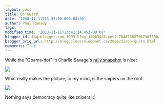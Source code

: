 ```yaml
---
layout: post
title: On Guard
date: '2008-11-11T13:37:00.000-08:00'
author: Paul Ramsey
tags: 
modified_time: '2008-11-11T13:41:14.452-08:00'
blogger_id: tag:blogger.com,1999:blog-14903426.post-7848266876673675904
blogger_orig_url: http://blog.cleverelephant.ca/2008/11/on-guard.html
comments: True
---
```


While the "Obama-dot" in Charlie Savage's [rally snapshot](http://cfis.savagexi.com/2008/11/11/so-this-is-what-100k-people-look-like) is nice:

<img src="http://farm4.static.flickr.com/3137/3023351642_b9868e890f.jpg?v=0" />

What really makes the picture, to my mind, is the snipers on the roof:

<img src="http://farm4.static.flickr.com/3246/3022522621_6fa58c191c_o.jpg" />

Nothing says democracy quite like snipers! :)

